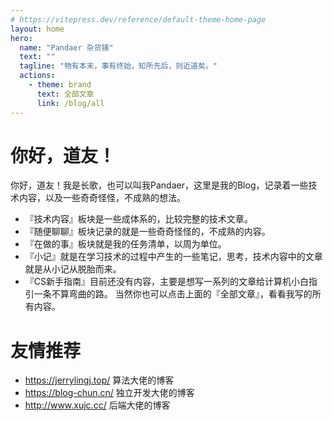 ```yaml
---
# https://vitepress.dev/reference/default-theme-home-page
layout: home
hero:
  name: "Pandaer 杂货铺"
  text: ""
  tagline: "物有本末，事有终始，知所先后，则近道矣。"
  actions:
    - theme: brand
      text: 全部文章
      link: /blog/all
---
```

# 你好，道友！
你好，道友！我是长歌，也可以叫我Pandaer，这里是我的Blog，记录着一些技术内容，以及一些奇奇怪怪，不成熟的想法。
- 『技术内容』板块是一些成体系的，比较完整的技术文章。
- 『随便聊聊』板块记录的就是一些奇奇怪怪的，不成熟的内容。
- 『在做的事』板块就是我的任务清单，以周为单位。
- 『小记』就是在学习技术的过程中产生的一些笔记，思考，技术内容中的文章就是从小记从脱胎而来。
- 『CS新手指南』目前还没有内容，主要是想写一系列的文章给计算机小白指引一条不算弯曲的路。
当然你也可以点击上面的『全部文章』，看看我写的所有内容。
# 友情推荐
- https://jerrylingj.top/ 算法大佬的博客
- https://blog-chun.cn/ 独立开发大佬的博客
- http://www.xujc.cc/  后端大佬的博客

